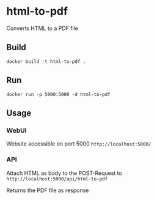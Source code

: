 # html-to-pdf
 Converts HTML to a PDF file

## Build
`docker build -t html-to-pdf .`

## Run
`docker run -p 5000:5000 -d html-to-pdf `

## Usage

### WebUI
Website accessible on port 5000
`http://localhost:5000/`

### API
Attach HTML as body to the POST-Request to
`http://localhost:5000/api/html-to-pdf`

Returns the PDF file as response
